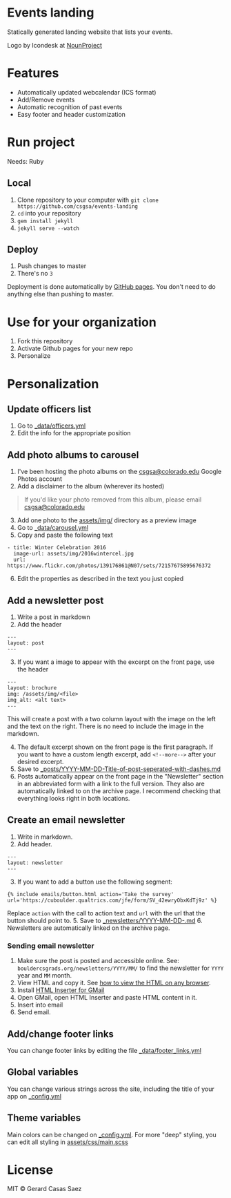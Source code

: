 
# Events landing

Statically generated landing website that lists your events.

Logo by Icondesk at [NounProject](https://thenounproject.com/search/?q=chip&i=1260497#)

# Features

- Automatically updated webcalendar (ICS format) 
- Add/Remove events
- Automatic recognition of past events
- Easy footer and header customization


# Run project

Needs: Ruby

## Local 

1. Clone repository to your computer with `git clone https://github.com/csgsa/events-landing`
2. `cd` into your repository
3. `gem install jekyll`
4. `jekyll serve --watch`

## Deploy

1. Push changes to master
2. There's no `3`

Deployment is done automatically by [GitHub pages](https://pages.github.com/). You don't need to do anything else than pushing to master.

# Use for your organization

1. Fork this repository
2. Activate Github pages for your new repo
3. Personalize

# Personalization

## Update officers list

1. Go to [_data/officers.yml](_data/officers.yml)
2. Edit the info for the appropriate position

## Add photo albums to carousel

1. I've been hosting the photo albums on the csgsa@colorado.edu Google Photos account
2. Add a disclaimer to the album (wherever its hosted)
> If you'd like your photo removed from this album, please email csgsa@colorado.edu
3. Add one photo to the [assets/img/](assets/img/) directory as a preview image
4. Go to [_data/carousel.yml](_data/carousel.yml)
5. Copy and paste the following text
```
- title: Winter Celebration 2016
  image-url: assets/img/2016wintercel.jpg
  url: https://www.flickr.com/photos/139176861@N07/sets/72157675895676372

```
6. Edit the properties as described in the text you just copied

## Add a newsletter post

1. Write a post in markdown
2. Add the header 
```
---
layout: post
---
```
3. If you want a image to appear with the excerpt on the front page, use the header
```
---
layout: brochure
img: /assets/img/<file>
img_alt: <alt text>
---
```
This will create a post with a two column layout with the image on the left and the text on the right. There is no need to include the image in the markdown. 

4. The default excerpt shown on the front page is the first paragraph. If you want to have a custom length excerpt, add `<!--more-->` after your desired excerpt. 
5. Save to [_posts/YYYY-MM-DD-Title-of-post-seperated-with-dashes.md](_posts/)
6. Posts automatically appear on the front page in the "Newsletter" section in an abbreviated form with a link to the full version. They also are automatically linked to on the archive page. I recommend checking that everything looks right in both locations. 

## Create an email newsletter

1. Write in markdown.
2. Add header.
```
---
layout: newsletter
---
```
3. If you want to add a button use the following segment:
```
{% include emails/button.html action='Take the survey' url='https://cuboulder.qualtrics.com/jfe/form/SV_42ewryObxKdTj9z' %}
```
Replace `action` with the call to action text and `url` with the url that the button should point to.
5. Save to [_newsletters/YYYY-MM-DD-.md](_newsletters/)
6. Newsletters are automatically linked on the archive page.

### Sending email newsletter

1. Make sure the post is posted and accessible online. See: `bouldercsgrads.org/newsletters/YYYY/MM/` to find the newsletter for `YYYY` year and `MM` month.
2. View HTML and copy it. See [how to view the HTML on any browser](https://www.computerhope.com/issues/ch000746.htm).
3. Install [HTML Inserter for GMail](https://chrome.google.com/webstore/detail/html-inserter-for-gmail/lkdchkblgffcinmodbodlkclphfldkll)
4. Open GMail, open HTML Inserter and paste HTML content in it.
5. Insert into email
6. Send email.


## Add/change footer links

You can change footer links by editing the file  [_data/footer_links.yml](_data/footer_links.yml)

## Global variables

You can change various strings across the site, including the title of your app on [_config.yml](_config.yml)

## Theme variables

Main colors can be changed on [_config.yml](_config.yml). For more "deep" styling, you can edit all styling in [assets/css/main.scss](assets/css/main.scss)



# License


MIT © Gerard Casas Saez

